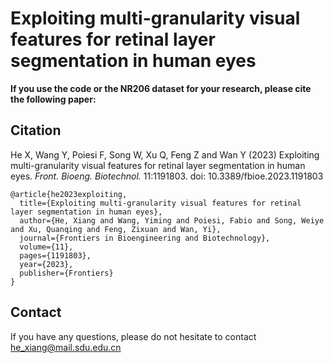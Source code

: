# Exploiting multi-granularity visual features for retinal layer segmentation in human eyes



**If you use the code or the NR206 dataset for your research, please cite the following paper:**



## **Citation**

 He X, Wang Y, Poiesi F, Song W, Xu Q, Feng Z and Wan Y (2023) Exploiting multi-granularity visual features for retinal layer segmentation in human eyes. *Front. Bioeng. Biotechnol.* 11:1191803. doi: 10.3389/fbioe.2023.1191803

```
@article{he2023exploiting,
  title={Exploiting multi-granularity visual features for retinal layer segmentation in human eyes},
  author={He, Xiang and Wang, Yiming and Poiesi, Fabio and Song, Weiye and Xu, Quanqing and Feng, Zixuan and Wan, Yi},
  journal={Frontiers in Bioengineering and Biotechnology},
  volume={11},
  pages={1191803},
  year={2023},
  publisher={Frontiers}
}
```



## Contact

If you have any questions, please do not hesitate to contact he_xiang@mail.sdu.edu.cn
